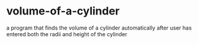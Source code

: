 # volume-of-a-cylinder
a program that finds the volume of a cylinder automatically after user has entered both the radii and height of the cylinder
